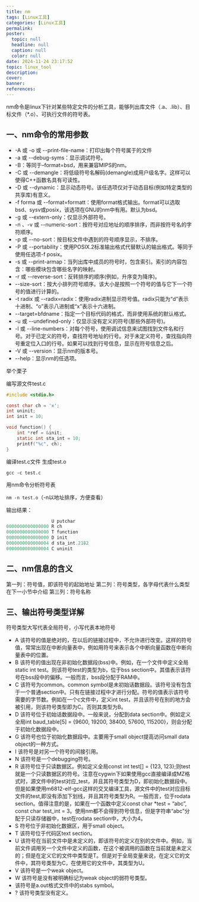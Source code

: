 ```yaml
---
title: nm
tags: [Linux工具]
categories: [Linux工具]
permalink: 
poster:
  topic: null
  headline: null
  caption: null
  color: null
date: 2024-11-24 23:17:52
topic: linux_tool
description:
cover:
banner:
references:
---
```

nm命令是linux下针对某些特定文件的分析工具，能够列出库文件（.a、.lib）、目标文件（\*.o）、可执行文件的符号表。

## 一、nm命令的常用参数

* -A 或 -o 或 --print-file-name：打印出每个符号属于的文件
* -a 或 --debug-syms：显示调试符号。
* -B：等同于–format=bsd，用来兼容MIPS的nm。
* -C 或 --demangle：将低级符号名解码(demangle)成用户级名字。这样可以使得C++函数名具有可读性。
* -D 或 --dynamic：显示动态符号。该任选项仅对于动态目标(例如特定类型的共享库)有意义。
* -f forma 或 --format=formatt：使用format格式输出。format可以选取bsd、sysv或posix，该选项在GNU的nm中有用。默认为bsd。
* -g 或 --extern-only：仅显示外部符号。
* -n 、-v 或 --numeric-sort：按符号对应地址的顺序排序，而非按符号名的字符顺序。
* -p 或 --no-sort：按目标文件中遇到的符号顺序显示，不排序。
* -P 或 --portability：使用POSIX.2标准输出格式代替默认的输出格式。等同于使用任选项-f posix。
* -s 或 --print-armap：当列出库中成员的符号时，包含索引。索引的内容包含：哪些模块包含哪些名字的映射。
* -r 或 --reverse-sort：反转排序的顺序(例如，升序变为降序)。
* --size-sort：按大小排列符号顺序。该大小是按照一个符号的值与它下一个符号的值进行计算的。
* -t radix 或 --radix=radix：使用radix进制显示符号值。radix只能为“d”表示十进制、“o”表示八进制或“x”表示十六进制。
* --target=bfdname：指定一个目标代码的格式，而非使用系统的默认格式。
* -u 或 --undefined-only：仅显示没有定义的符号(那些外部符号)。
* -l 或 --line-numbers：对每个符号，使用调试信息来试图找到文件名和行号。对于已定义的符号，查找符号地址的行号。对于未定义符号，查找指向符号重定位入口的行号。如果可以找到行号信息，显示在符号信息之后。
* -V 或 --version：显示nm的版本号。
* --help：显示nm的任选项。

举个栗子

编写源文件test.c

```C
#include <stdio.h>

const char ch = 'x';
int uninit;
int init = 10;

void function() {
    int *ref = &init;
    static int sta_int = 10;
    printf("%c", ch);
}
```

编译test.c文件 生成test.o

`gcc -c test.c`

用nm命令分析符号表

`nm -n test.o`（-n以地址排序，方便查看）

输出结果：

```C
                 U putchar
0000000000000000 R ch
0000000000000000 T function
0000000000000000 D init
0000000000000004 d sta_int.2182
0000000000000004 C uninit
```

## 二、nm信息的含义

第一列：符号值，即该符号的起始地址
第二列：符号类型，各字母代表什么类型在下一小节中介绍
第三列：符号名称

## 三、输出符号类型详解

符号类型大写代表全局符号，小写代表本地符号

* A 该符号的值是绝对的，在以后的链接过程中，不允许进行改变。这样的符号值，常常出现在中断向量表中，例如用符号来表示各个中断向量函数在中断向量表中的位置。
* B 该符号的值出现在非初始化数据段(bss)中。例如，在一个文件中定义全局static int test。则该符号test的类型为b，位于bss section中。其值表示该符号在bss段中的偏移。一般而言，bss段分配于RAM中。
* C 该符号为common。common symbol是未初始话数据段。该符号没有包含于一个普通section中。只有在链接过程中才进行分配。符号的值表示该符号需要的字节数。例如在一个c文件中，定义int test，并且该符号在别的地方会被引用，则该符号类型即为C。否则其类型为B。
* D 该符号位于初始话数据段中。一般来说，分配到data section中。例如定义全局int baud_table[5] = {9600, 19200, 38400, 57600, 115200}，则会分配于初始化数据段中。
* G 该符号也位于初始化数据段中。主要用于small object提高访问small data object的一种方式。
* I 该符号是对另一个符号的间接引用。
* N 该符号是一个debugging符号。
* R 该符号位于只读数据区。例如定义全局const int test[] = {123, 123};则test就是一个只读数据区的符号。注意在cygwin下如果使用gcc直接编译成MZ格式时，源文件中的test对应_test，并且其符号类型为D，即初始化数据段中。但是如果使用m6812-elf-gcc这样的交叉编译工具，源文件中的test对应目标文件的test,即没有添加下划线，并且其符号类型为R。一般而言，位于rodata section。值得注意的是，如果在一个函数中定义const char *test = “abc”, const char test_int = 3。使用nm都不会得到符号信息，但是字符串“abc”分配于只读存储器中，test在rodata section中，大小为4。
* S 符号位于非初始化数据区，用于small object。
* T 该符号位于代码区text section。
* U 该符号在当前文件中是未定义的，即该符号的定义在别的文件中。例如，当前文件调用另一个文件中定义的函数，在这个被调用的函数在当前就是未定义的；但是在定义它的文件中类型是T。但是对于全局变量来说，在定义它的文件中，其符号类型为C，在使用它的文件中，其类型为U。
* V 该符号是一个weak object。
* W 该符号是没有被明确标记为weak object的弱符号类型。
* 该符号是a.out格式文件中的stabs symbol。
* ? 该符号类型没有定义。